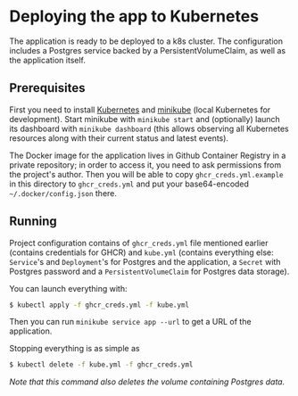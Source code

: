 # Deploying the app to Kubernetes

The application is ready to be deployed to a k8s cluster. The configuration
includes a Postgres service backed by a PersistentVolumeClaim, as well as
the application itself.

## Prerequisites

First you need to install [Kubernetes](https://kubernetes.io/docs/tasks/tools/install-kubectl-macos/)
and [minikube](https://minikube.sigs.k8s.io/docs/start/) (local Kubernetes for development).
Start minikube with `minikube start` and (optionally) launch its dashboard
with `minikube dashboard` (this allows observing all Kubernetes resources
along with their current status and latest events).

The Docker image for the application lives in Github Container Registry
in a private repository; in order to access it, you need to ask permissions
from the project's author. Then you will be able to copy `ghcr_creds.yml.example`
in this directory to `ghcr_creds.yml` and put your base64-encoded
`~/.docker/config.json` there.

## Running

Project configuration contains of `ghcr_creds.yml` file mentioned earlier
(contains credentials for GHCR) and `kube.yml` (contains everything else:
`Service`'s and `Deployment`'s for Postgres and the application, a `Secret` with
Postgres password and a `PersistentVolumeClaim` for Postgres data storage).

You can launch everything with:

``` sh
$ kubectl apply -f ghcr_creds.yml -f kube.yml
```

Then you can run `minikube service app --url` to get a URL of the application.

Stopping everything is as simple as

``` sh
$ kubectl delete -f kube.yml -f ghcr_creds.yml
```

*Note that this command also deletes the volume containing Postgres data.*

